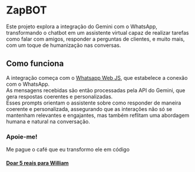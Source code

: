 # ZapBOT

Este projeto explora a integração do Gemini com o WhatsApp, transformando o chatbot em um assistente virtual capaz de realizar tarefas como falar com amigos, responder a perguntas de clientes, e muito mais, com um toque de humanização nas conversas.

## Como funciona

A integração começa com o [Whatsapp Web JS](https://github.com/pedroslopez/whatsapp-web.js), que estabelece a conexão com o WhatsApp. <br/>
As mensagens recebidas são então processadas pela API do Gemini, que gera respostas coerentes e personalizadas.<br/>
Esses prompts orientam o assistente sobre como responder de maneira coerente e personalizada, assegurando que as interações não só se mantenham relevantes e engajantes, mas também reflitam uma abordagem humana e natural na conversação.

### Apoie-me!
Me pague o café que eu transformo ele em código</br>
#### [Doar 5 reais para William](https://nubank.com.br/cobrar/o9pkx/65e4f65a-e7a0-40fd-9ab8-16e7efe24141)
